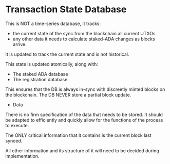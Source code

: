 # Transaction State Database

This is NOT a time-series database, it tracks:

* the current state of the sync from the blockchain
all current UTXOs
* any other data it needs to calculate staked-ADA changes as blocks arrive.

It is updated to track the current state and is not historical.

This state is updated atomically, along with:

* The staked ADA database
* The registration database

This ensures that the DB is always in-sync with discreetly minted blocks on the blockchain.
The DB NEVER store a partial block update.

* Data

There is no firm specification of the data that needs to be stored.
It should be adapted to efficiently and quickly allow for the functions of the process to execute.

The ONLY critical information that it contains is the current block last synced.

All other information and its structure of it will need to be decided during implementation.
